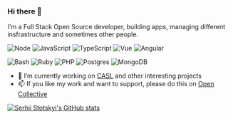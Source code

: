 ### Hi there 👋

I'm a Full Stack Open Source developer, building apps, managing different insfrastructure and sometimes other people.

![Node](https://aleen42.github.io/badges/src/node.svg)
![JavaScript](https://aleen42.github.io/badges/src/javascript.svg)
![TypeScript](https://aleen42.github.io/badges/src/typescript.svg)
![Vue](https://aleen42.github.io/badges/src/vue.svg)
![Angular](https://aleen42.github.io/badges/src/angular.svg)

![Bash](https://img.shields.io/badge/Shell_Script-121011?style=for-the-badge&logo=gnu-bash&logoColor=white)
![Ruby](https://img.shields.io/badge/ruby-%23CC342D.svg?style=for-the-badge&logo=ruby&logoColor=white)
![PHP](https://img.shields.io/badge/php-%23777BB4.svg?style=for-the-badge&logo=php&logoColor=white)
![Postgres](https://img.shields.io/badge/PostgreSQL-316192?style=for-the-badge&logo=postgresql&logoColor=white)
![MongoDB](https://img.shields.io/badge/MongoDB-4EA94B?style=for-the-badge&logo=mongodb&logoColor=white)

- 🔭 I’m currently working on [CASL](https://casl.js.org) and other interesting projects
- 📫 If you like my work and want to support, please do this on [Open Collective](https://opencollective.com/casljs)

[![Serhii Stotskyi's GitHub stats](https://github-readme-stats.vercel.app/api?username=stalniy)](https://github-readme-stats.vercel.app/api?username=stalniy)
